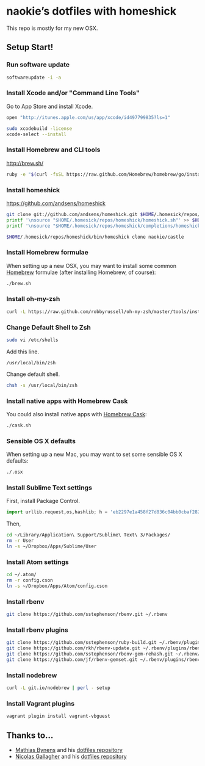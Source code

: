 # naokie’s dotfiles with homeshick

This repo is mostly for my new OSX.

## Setup Start!

### Run software update

```bash
softwareupdate -i -a
```

### Install Xcode and/or "Command Line Tools"

Go to App Store and install Xcode.

```bash
open "http://itunes.apple.com/us/app/xcode/id497799835?ls=1"
```

```bash
sudo xcodebuild -license
xcode-select --install
```

### Install Homebrew and CLI tools

http://brew.sh/

```bash
ruby -e "$(curl -fsSL https://raw.github.com/Homebrew/homebrew/go/install)"
```

### Install homeshick

https://github.com/andsens/homeshick

```bash
git clone git://github.com/andsens/homeshick.git $HOME/.homesick/repos/homeshick
printf '\nsource "$HOME/.homesick/repos/homeshick/homeshick.sh"' >> $HOME/.bashrc
printf '\nsource "$HOME/.homesick/repos/homeshick/completions/homeshick-completion.bash"' >> $HOME/.bashrc
```

```bash
$HOME/.homesick/repos/homeshick/bin/homeshick clone naokie/castle
```

### Install Homebrew formulae

When setting up a new OSX, you may want to install some common [Homebrew](http://brew.sh/) formulae (after installing Homebrew, of course):

```bash
./brew.sh
```

### Install oh-my-zsh

```bash
curl -L https://raw.github.com/robbyrussell/oh-my-zsh/master/tools/install.sh | sh
```

### Change Default Shell to Zsh

```bash
sudo vi /etc/shells
```

Add this line.

```
/usr/local/bin/zsh
```

Change default shell.

```bash
chsh -s /usr/local/bin/zsh
```

### Install native apps with Homebrew Cask

You could also install native apps with [Homebrew Cask](http://caskroom.io/):

```bash
./cask.sh
```

### Sensible OS X defaults

When setting up a new Mac, you may want to set some sensible OS X defaults:

```bash
./.osx
```

### Install Sublime Text settings

First, install Package Control.

```python
import urllib.request,os,hashlib; h = 'eb2297e1a458f27d836c04bb0cbaf282' + 'd0e7a3098092775ccb37ca9d6b2e4b7d'; pf = 'Package Control.sublime-package'; ipp = sublime.installed_packages_path(); urllib.request.install_opener( urllib.request.build_opener( urllib.request.ProxyHandler()) ); by = urllib.request.urlopen( 'http://packagecontrol.io/' + pf.replace(' ', '%20')).read(); dh = hashlib.sha256(by).hexdigest(); print('Error validating download (got %s instead of %s), please try manual install' % (dh, h)) if dh != h else open(os.path.join( ipp, pf), 'wb' ).write(by)
```

Then,

```bash
cd ~/Library/Application\ Support/Sublime\ Text\ 3/Packages/
rm -r User
ln -s ~/Dropbox/Apps/Sublime/User
```

### Install Atom settings

```bash
cd ~/.atom/
rm -r config.cson
ln -s ~/Dropbox/Apps/Atom/config.cson
```

### Install rbenv

```bash
git clone https://github.com/sstephenson/rbenv.git ~/.rbenv
```

### Install rbenv plugins

```bash
git clone https://github.com/sstephenson/ruby-build.git ~/.rbenv/plugins/ruby-build
git clone https://github.com/rkh/rbenv-update.git ~/.rbenv/plugins/rbenv-update
git clone https://github.com/sstephenson/rbenv-gem-rehash.git ~/.rbenv/plugins/rbenv-gem-rehash
git clone https://github.com/jf/rbenv-gemset.git ~/.rbenv/plugins/rbenv-gemset
```

### Install nodebrew

```bash
curl -L git.io/nodebrew | perl - setup
```

### Install Vagrant plugins

```bash
vagrant plugin install vagrant-vbguest

```

## Thanks to…

* [Mathias Bynens](http://mathiasbynens.be/) and his [dotfiles repository](https://github.com/mathiasbynens/dotfiles)
* [Nicolas Gallagher](http://nicolasgallagher.com/) and his [dotfiles repository](https://github.com/necolas/dotfiles)
